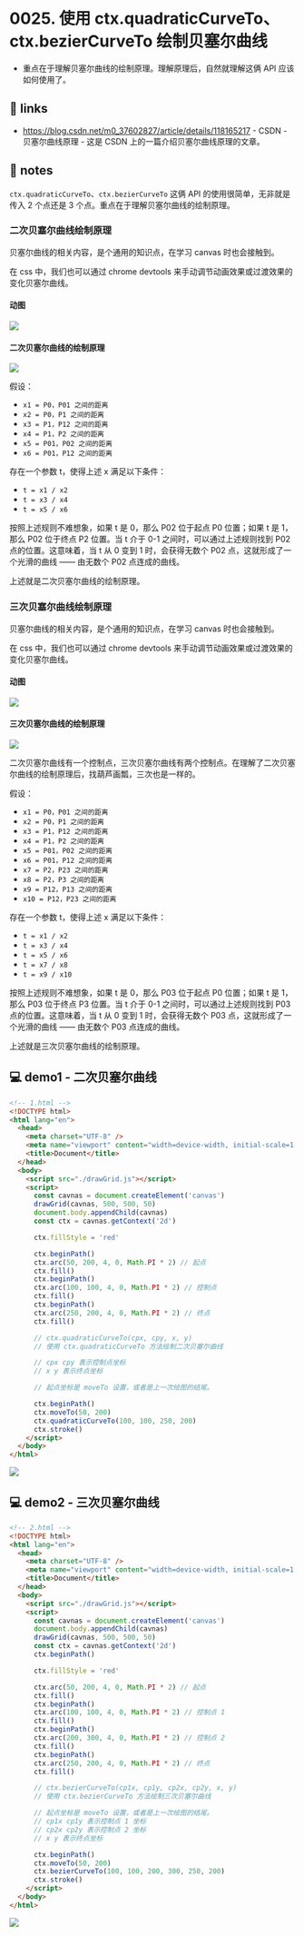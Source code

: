 # 0025. 使用 ctx.quadraticCurveTo、ctx.bezierCurveTo 绘制贝塞尔曲线

- 重点在于理解贝塞尔曲线的绘制原理。理解原理后，自然就理解这俩 API 应该如何使用了。

## 🔗 links

- https://blog.csdn.net/m0_37602827/article/details/118165217 - CSDN - 贝塞尔曲线原理 - 这是 CSDN 上的一篇介绍贝塞尔曲线原理的文章。

## 📒 notes

`ctx.quadraticCurveTo`、`ctx.bezierCurveTo` 这俩 API 的使用很简单，无非就是传入 2 个点还是 3 个点。重点在于理解贝塞尔曲线的绘制原理。

### 二次贝塞尔曲线绘制原理

贝塞尔曲线的相关内容，是个通用的知识点，在学习 canvas 时也会接触到。

在 css 中，我们也可以通过 chrome devtools 来手动调节动画效果或过渡效果的变化贝塞尔曲线。

#### 动图

![](md-imgs/二阶贝塞尔曲线.gif)

#### 二次贝塞尔曲线的绘制原理

![](md-imgs/2024-10-04-10-50-27.png)

假设：
- `x1 = P0，P01 之间的距离`
- `x2 = P0，P1 之间的距离`
- `x3 = P1，P12 之间的距离`
- `x4 = P1，P2 之间的距离`
- `x5 = P01，P02 之间的距离`
- `x6 = P01，P12 之间的距离`

存在一个参数 t，使得上述 x 满足以下条件：
- `t = x1 / x2`
- `t = x3 / x4`
- `t = x5 / x6`

按照上述规则不难想象，如果 t 是 0，那么 P02 位于起点 P0 位置；如果 t 是 1，那么 P02 位于终点 P2 位置。当 t 介于 0-1 之间时，可以通过上述规则找到 P02 点的位置。这意味着，当 t 从 0 变到 1 时，会获得无数个 P02 点，这就形成了一个光滑的曲线 —— 由无数个 P02 点连成的曲线。

上述就是二次贝塞尔曲线的绘制原理。

### 三次贝塞尔曲线绘制原理

贝塞尔曲线的相关内容，是个通用的知识点，在学习 canvas 时也会接触到。

在 css 中，我们也可以通过 chrome devtools 来手动调节动画效果或过渡效果的变化贝塞尔曲线。

#### 动图

![](md-imgs/三阶贝塞尔曲线.gif)

#### 三次贝塞尔曲线的绘制原理

![](md-imgs/2024-10-04-10-52-06.png)

二次贝塞尔曲线有一个控制点，三次贝塞尔曲线有两个控制点。在理解了二次贝塞尔曲线的绘制原理后，找葫芦画瓢，三次也是一样的。

假设：
- `x1 = P0，P01 之间的距离`
- `x2 = P0，P1 之间的距离`
- `x3 = P1，P12 之间的距离`
- `x4 = P1，P2 之间的距离`
- `x5 = P01，P02 之间的距离`
- `x6 = P01，P12 之间的距离`
- `x7 = P2，P23 之间的距离`
- `x8 = P2，P3 之间的距离`
- `x9 = P12，P13 之间的距离`
- `x10 = P12，P23 之间的距离`

存在一个参数 t，使得上述 x 满足以下条件：
- `t = x1 / x2`
- `t = x3 / x4`
- `t = x5 / x6`
- `t = x7 / x8`
- `t = x9 / x10`

按照上述规则不难想象，如果 t 是 0，那么 P03 位于起点 P0 位置；如果 t 是 1，那么 P03 位于终点 P3 位置。当 t 介于 0-1 之间时，可以通过上述规则找到 P03 点的位置。这意味着，当 t 从 0 变到 1 时，会获得无数个 P03 点，这就形成了一个光滑的曲线 —— 由无数个 P03 点连成的曲线。

上述就是三次贝塞尔曲线的绘制原理。

## 💻 demo1 - 二次贝塞尔曲线

```html
<!-- 1.html -->
<!DOCTYPE html>
<html lang="en">
  <head>
    <meta charset="UTF-8" />
    <meta name="viewport" content="width=device-width, initial-scale=1.0" />
    <title>Document</title>
  </head>
  <body>
    <script src="./drawGrid.js"></script>
    <script>
      const cavnas = document.createElement('canvas')
      drawGrid(cavnas, 500, 500, 50)
      document.body.appendChild(cavnas)
      const ctx = cavnas.getContext('2d')

      ctx.fillStyle = 'red'

      ctx.beginPath()
      ctx.arc(50, 200, 4, 0, Math.PI * 2) // 起点
      ctx.fill()
      ctx.beginPath()
      ctx.arc(100, 100, 4, 0, Math.PI * 2) // 控制点
      ctx.fill()
      ctx.beginPath()
      ctx.arc(250, 200, 4, 0, Math.PI * 2) // 终点
      ctx.fill()

      // ctx.quadraticCurveTo(cpx, cpy, x, y)
      // 使用 ctx.quadraticCurveTo 方法绘制二次贝塞尔曲线

      // cpx cpy 表示控制点坐标
      // x y 表示终点坐标

      // 起点坐标是 moveTo 设置，或者是上一次绘图的结尾。

      ctx.beginPath()
      ctx.moveTo(50, 200)
      ctx.quadraticCurveTo(100, 100, 250, 200)
      ctx.stroke()
    </script>
  </body>
</html>
```

![](md-imgs/2024-10-04-10-53-14.png)

## 💻 demo2 - 三次贝塞尔曲线

```html
<!-- 2.html -->
<!DOCTYPE html>
<html lang="en">
  <head>
    <meta charset="UTF-8" />
    <meta name="viewport" content="width=device-width, initial-scale=1.0" />
    <title>Document</title>
  </head>
  <body>
    <script src="./drawGrid.js"></script>
    <script>
      const cavnas = document.createElement('canvas')
      document.body.appendChild(cavnas)
      drawGrid(cavnas, 500, 500, 50)
      const ctx = cavnas.getContext('2d')
      ctx.beginPath()

      ctx.fillStyle = 'red'

      ctx.arc(50, 200, 4, 0, Math.PI * 2) // 起点
      ctx.fill()
      ctx.beginPath()
      ctx.arc(100, 100, 4, 0, Math.PI * 2) // 控制点 1
      ctx.fill()
      ctx.beginPath()
      ctx.arc(200, 300, 4, 0, Math.PI * 2) // 控制点 2
      ctx.fill()
      ctx.beginPath()
      ctx.arc(250, 200, 4, 0, Math.PI * 2) // 终点
      ctx.fill()

      // ctx.bezierCurveTo(cp1x, cp1y, cp2x, cp2y, x, y)
      // 使用 ctx.bezierCurveTo 方法绘制三次贝塞尔曲线

      // 起点坐标是 moveTo 设置，或者是上一次绘图的结尾。
      // cp1x cp1y 表示控制点 1 坐标
      // cp2x cp2y 表示控制点 2 坐标
      // x y 表示终点坐标

      ctx.beginPath()
      ctx.moveTo(50, 200)
      ctx.bezierCurveTo(100, 100, 200, 300, 250, 200)
      ctx.stroke()
    </script>
  </body>
</html>
```

![](md-imgs/2024-10-04-10-53-26.png)

